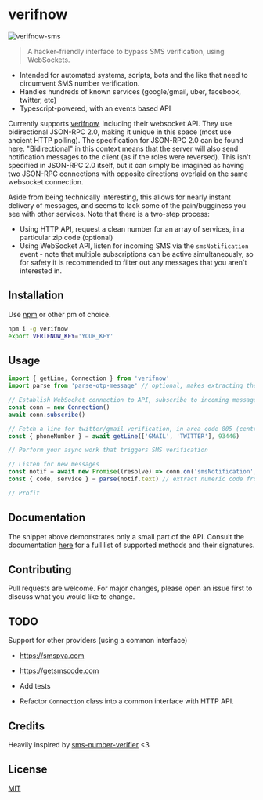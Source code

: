 # verifnow

![verifnow-sms](https://i.imgur.com/dDdvFr3.png)

> A hacker-friendly interface to bypass SMS verification, using WebSockets.

- Intended for automated systems, scripts, bots and the like that need to circumvent SMS number verification.
- Handles hundreds of known services (google/gmail, uber, facebook, twitter, etc)
- Typescript-powered, with an events based API

Currently supports [verifnow](https://sms.verifnow.com), including their websocket API. They use bidirectional JSON-RPC 2.0, making it unique in this space (most use ancient HTTP polling). The specification for JSON-RPC 2.0 can be found [here](https://www.jsonrpc.org/specification). "Bidirectional" in this context means that the server will also send notification messages to the client (as if the roles were reversed). This isn't specified in JSON-RPC 2.0 itself, but it can simply be imagined as having two JSON-RPC connections with opposite directions overlaid on the same websocket connection.

Aside from being technically interesting, this allows for nearly instant delivery of messages, and seems to lack some of the pain/bugginess you see with other services. Note that there is a two-step process:

- Using HTTP API, request a clean number for an array of services, in a particular zip code (optional)
- Using WebSocket API, listen for incoming SMS via the `smsNotification` event - note that multiple subscriptions can be active simultaneously, so for safety it is recommended to filter out any
messages that you aren't interested in.

## Installation

Use [npm](https://www.npmjs.com/) or other pm of choice.

```bash
npm i -g verifnow
export VERIFNOW_KEY='YOUR_KEY'
```

## Usage

```js
import { getLine, Connection } from 'verifnow'
import parse from 'parse-otp-message' // optional, makes extracting the numeric OTP a breeze

// Establish WebSocket connection to API, subscribe to incoming messages
const conn = new Connection()
await conn.subscribe()

// Fetch a line for twitter/gmail verification, in area code 805 (central coast)
const { phoneNumber } = await getLine(['GMAIL', 'TWITTER'], 93446)

// Perform your async work that triggers SMS verification

// Listen for new messages
const notif = await new Promise((resolve) => conn.on('smsNotification', (data) => data.phoneNumber === phoneNumber && resolve(data)))
const { code, service } = parse(notif.text) // extract numeric code from message

// Profit
```

## Documentation

The snippet above demonstrates only a small part of the API. Consult the documentation [here](docs/README.md) for a full list of supported
methods and their signatures.

## Contributing

Pull requests are welcome. For major changes, please open an issue first
to discuss what you would like to change.

## TODO

Support for other providers (using a common interface)

- <https://smspva.com>
- <https://getsmscode.com>

- Add tests
- Refactor `Connection` class into a common interface with HTTP API.


## Credits

Heavily inspired by [sms-number-verifier](https://github.com/transitive-bullshit/sms-number-verifier#readme) <3

## License

[MIT](https://choosealicense.com/licenses/mit/)
